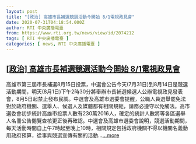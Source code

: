 ```yaml
---
layout: post
title: "[政治] 高雄市長補選競選活動今開始 8/1電視政見會"
date: 2020-07-31T04:18:54.000Z
author: RTI 中央廣播電臺
from: https://www.rti.org.tw/news/view/id/2074212
tags: [ RTI 中央廣播電臺 ]
categories: [ news, RTI 中央廣播電臺 ]
---
```

<!--1596169134000-->
[[政治] 高雄市長補選競選活動今開始 8/1電視政見會](https://www.rti.org.tw/news/view/id/2074212)
------

<div>
高雄市第三屆市長補選8月15日投票，中選會公告今天(7月31日)到8月14日是競選活動期間，明天(8月1日)下午2時30分將舉辦市長補選候選人公辦電視政見發表會，8月5日起禁止發布民調。中選會及高雄市選委會提醒，公職人員選舉罷免法對於政府機關、選舉人、候選人及媒體都有相關規範，請務必遵守以免觸法。高市選委會初步統計高雄市投票人數有230萬2016人，確定的統計人數將等各區選舉人名冊公告閱覽查核更正後再確認。中選會及高雄市選委會說明，競選活動期間，每天活動時間自上午7時起至晚上10時，相關規定包括政府機關不得以機關名義動用政府預算，從事與競選宣傳有關的活動...<a target="_blank" href="https://www.rti.org.tw/news/view/id/2074212">...more</a>
</div>
